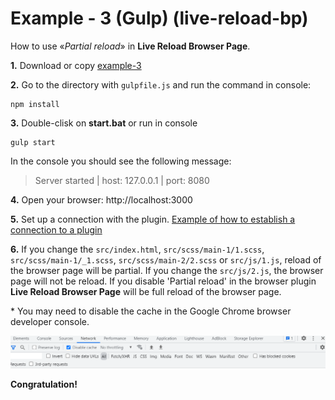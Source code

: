 # Example - 3 (Gulp) (live-reload-bp)

How to use «*Partial reload*» in **Live Reload Browser Page**.

**1.** Download or copy [example-3](https://github.com/Yuriy-Svetlov/live-reload-bp/tree/main/documentation/examples/gulp/3)

**2.** Go to the directory with `gulpfile.js` and run the command in console: 

```shell
npm install
```

**3.** Double-clisk on **start.bat** or run in console 

```shell
gulp start
```
In the console you should see the following message:

> Server started | host: 127.0.0.1 | port: 8080

**4.** 
Open your browser: http://localhost:3000

**5.** Set up a connection with the plugin. [Example of how to establish a connection to a plugin](https://github.com/Yuriy-Svetlov/live-reload-bp/tree/main/documentation/examples/%D1%81onnect_to_server)

**6.** 
If you change the `src/index.html`, `src/scss/main-1/1.scss`, `src/scss/main-1/_1.scss`, `src/scss/main-2/2.scss` or `src/js/1.js`, reload of the browser page will be partial. If you change the `src/js/2.js`, the browser page will not be reload. If you disable 'Partial reload' in the browser plugin **Live Reload Browser Page** will be full reload of the browser page. 

\* You may need to disable the cache in the Google Chrome browser developer console.

![Disable cache](https://raw.githubusercontent.com/Yuriy-Svetlov/live-reload-bp/main/images/disable_cache.png)

**Congratulation!**
